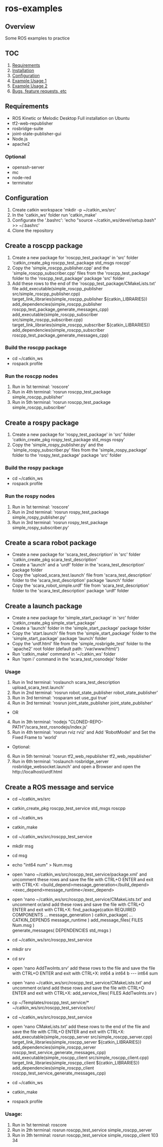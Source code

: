 # ros-examples

## Overview
Some ROS examples to practice

## TOC
1. [Requirements](#requirements)
2. [Installation](#installation)
3. [Configuration](#configuration)
4. [Example Usage 1](#example-usage-1)
5. [Example Usage 2](#example-usage-2)
6. [Bugs, feature requests, etc](#bugs-feature-requests-etc)

## Requirements
- ROS Kinetic or Melodic Desktop Full installation on Ubuntu
- tf2-web-republisher
- rosbridge-suite
- joint-state-publisher-gui
- Node.js
- apache2

### Optional
- openssh-server
- mc
- node-red
- terminator

## Configuration
1. Create catkin workspace 'mkdir -p ~/catkin_ws/src'
2. In the 'catkin_ws' folder run 'catkin_make'
3. Configurate the '.bashrc': 'echo "source ~/catkin_ws/devel/setup.bash" >> ~/.bashrc'
4. Clone the repository

## Create a roscpp package
1. Create a new package for 'roscpp_test_package' in 'src' folder 'catkin_create_pkg roscpp_test_package std_msgs roscpp'
2. Copy the 'simple_roscpp_publisher.cpp' and the 'simple_roscpp_subscriber.cpp' files from the 'roscpp_test_package' folder to the 'roscpp_test_package' package 'src' folder
3. Add these rows to the end of the 'roscpp_test_package/CMakeLists.txt' file
			add_executable(simple_roscpp_publisher src/simple_roscpp_publisher.cpp)
			target_link_libraries(simple_roscpp_publisher ${catkin_LIBRARIES})
			add_dependencies(simple_roscpp_publisher roscpp_test_package_generate_messages_cpp)
			add_executable(simple_roscpp_subscriber src/simple_roscpp_subscriber.cpp)
			target_link_libraries(simple_roscpp_subscriber ${catkin_LIBRARIES})
			add_dependencies(simple_roscpp_subscriber roscpp_test_package_generate_messages_cpp)

### Build the roscpp package
- cd ~/catkin_ws
- rospack profile

### Run the roscpp nodes
1. Run in 1st terminal: 'roscore'
2. Run in 4th terminal: 'rosrun roscpp_test_package simple_roscpp_publisher'
3. Run in 5th terminal: 'rosrun roscpp_test_package simple_roscpp_subscriber'

## Create a rospy package
1. Create a new package for 'rospy_test_package' in 'src' folder 'catkin_create_pkg rospy_test_package std_msgs rospy'
2. Copy the 'simple_rospy_publisher.py' and the 'simple_rospy_subscriber.py' files from the 'simple_rospy_package' folder to the 'rospy_test_package' package 'src' folder

### Build the rospy package
- cd ~/catkin_ws
- rospack profile

### Run the rospy nodes
1. Run in 1st terminal: 'roscore'
2. Run in 2nd terminal: 'rosrun rospy_test_package simple_rospy_publisher.py'
3. Run in 3rd terminal: 'rosrun rospy_test_package simple_rospy_subscriber.py'

## Create a scara robot package
- Create a new package for 'scara_test_description' in 'src' folder 'catkin_create_pkg scara_test_description'
- Create a 'launch' and a 'urdf' folder in the 'scara_test_description' package folder
- Copy the 'upload_scara_test.launch' file from 'scara_test_description' folder to the 'scara_test_description' package 'launch' folder
- Copy the 'scara_robot_simple.urdf' file from 'scara_test_description' folder to the 'scara_test_description' package 'urdf' folder

## Create a launch package
- Create a new package for 'simple_start_package' in 'src' folder 'catkin_create_pkg simple_start_package'
- Create a 'launch' folder in the 'simple_start_package' package folder
- Copy the 'start.launch' file from the 'simple_start_package' folder to the 'simple_start_package' package 'launch' folder
- Copy the 'urdf.html' file from the 'simple_rosbrigde_test' folder to the 'apache2' root folder (default path: '/var/www/html/')
- Run 'catkin_make' command in '~/catkin_ws' folder
- Run 'npm i' command in the 'scara_test_rosnodejs' folder

### Usage
1. Run in 1nd terminal: 'roslaunch scara_test_description upload_scara_test.launch'
2. Run in 2nd terminal: 'rosrun robot_state_publisher robot_state_publisher'
3. Run in 3rd ternimal: 'rosparam set use_gui true'
4. Run in 3rd terminal: 'rosrun joint_state_publisher joint_state_publisher'
- OR
4. Run in 3th terminal: 'nodejs "CLONED-REPO-PATH"/scara_test_rosnodejs/index.js'
5. Run in 4th terminal: 'rosrun rviz rviz' and Add 'RobotModel' and Set the Fixed Frame to 'world'
- Optional:
6. Run in 5th terminal: 'rosrun tf2_web_republisher tf2_web_republisher'
7. Run in 6th terminal: 'roslaunch rosbridge_server rosbridge_websocket.launch' and open a Browser and open the http://localhost/urdf.html

## Create a ROS message and service
- cd ~/catkin_ws/src
- catkin_create_pkg roscpp_test_service std_msgs roscpp
- cd ~/catkin_ws
- catkin_make
- cd ~/catkin_ws/src/roscpp_test_service
- mkdir msg
- cd msg
- echo "int64 num" > Num.msg
- open 'nano ~/catkin_ws/src/roscpp_test_service/package.xml' and uncomment these rows and save the file with CTRL+O ENTER and exit with CTRL+X:
		<build_depend>message_generation</build_depend>
		<exec_depend>message_runtime</exec_depend>
- open 'nano ~/catkin_ws/src/roscpp_test_service/CMakeLists.txt' and uncomment or/and add these rows and save the file with CTRL+O ENTER and exit with CTRL+X:
		find_package(catkin REQUIRED COMPONENTS
		   ...
		   message_generation
		)
		catkin_package(
		  ...
		  CATKIN_DEPENDS message_runtime
		)
		add_message_files(
		  FILES
		  Num.msg
		)		
		generate_messages(
		  DEPENDENCIES
		  std_msgs
		)

- cd ~/catkin_ws/src/roscpp_test_service
- mkdir srv
- cd srv
- open 'nano AddTwoInts.srv' add these rows to the file and save the file with CTRL+O ENTER and exit with CTRL+X:
		int64 a
		int64 b
		---
		int64 sum

- open 'nano ~/catkin_ws/src/roscpp_test_service/CMakeLists.txt' and uncomment or/and add these rows and save the file with CTRL+O ENTER and exit with CTRL+X:
		add_service_files(
		  FILES
		  AddTwoInts.srv
		)
	
- cp ~/Templates/roscpp_test_service/* ~/catkin_ws/src/roscpp_test_service/src/
- cd ~/catkin_ws/src/roscpp_test_service
- open 'nano CMakeLists.txt' add these rows to the end of the file and save the file with CTRL+O ENTER and exit with CTRL+X:
		add_executable(simple_roscpp_server src/simple_roscpp_server.cpp)
		target_link_libraries(simple_roscpp_server ${catkin_LIBRARIES})
		add_dependencies(simple_roscpp_server roscpp_test_service_generate_messages_cpp)
		add_executable(simple_roscpp_client src/simple_roscpp_client.cpp)
		target_link_libraries(simple_roscpp_client ${catkin_LIBRARIES})
		add_dependencies(simple_roscpp_client roscpp_test_service_generate_messages_cpp)
		
- cd ~/catkin_ws
- catkin_make
- rospack profile

### Usage:
1. Run in 1st terminal: roscore
2. Run in 2th terminal: rosrun roscpp_test_service simple_roscpp_server
3. Run in 3th terminal: rosrun roscpp_test_service simple_roscpp_client 103 34

